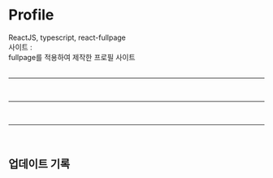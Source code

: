 # Profile

ReactJS, typescript, react-fullpage
<br>
사이트 :
<br>
fullpage를 적용하여 제작한 프로필 사이트
<br>
<br>

---

<br>

---

<br>

---

<br>

## 업데이트 기록
